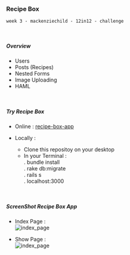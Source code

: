 ### Recipe Box

~~~
week 3 - mackenziechild - 12in12 - challenge
~~~

<br/>

##### Overview
- Users
- Posts (Recipes)
- Nested Forms
- Image Uploading
- HAML

<br/>

##### Try Recipe Box

* Online  :  [recipe-box-app](https://recipe-box-app.herokuapp.com)    

* Locally :
    - Clone this repositoy on your desktop
    - In your Terminal :   
                        . bundle install  
                        . rake db:migrate  
                        . rails s  
                        . localhost:3000  


<br/>

##### ScreenShot Recipe Box App

* Index Page  :  
![index_page](https://github.com/oussou-dev/recipe-box_rails/blob/master/screenshot-1.png)


* Show Page  :  
![index_page](https://github.com/oussou-dev/recipe-box_rails/blob/master/screenshot-show_page.png)